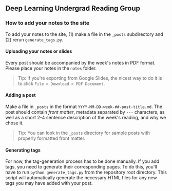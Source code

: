 ## Deep Learning Undergrad Reading Group

### How to add your notes to the site

To add your notes to the site, (1) make a file in the `_posts` subdirectory
and (2) rerun `generate_tags.py`.

#### Uploading your notes or slides

Every post should be accompanied by the week's notes in PDF format. Please
place your notes in the `notes` folder.

> Tip: If you're exporting from Google Slides, the nicest way to do it is to
> click `File > Download > PDF Document`.

#### Adding a post

Make a file in `_posts` in the format `YYYY-MM-DD-week-##-post-title.md`. The
post should contain *front matter*, metadata separated by `---` characters,
as well as a short 2-4 sentence description of the week's reading, and why
we chose it.

> Tip: You can look in the `_posts` directory for sample posts with properly
> formatted front matter.

#### Generating tags

For now, the tag-generation process has to be done manually. If you add tags,
you need to generate their corresponding pages. To do this, you'll have to run
`python generate_tags.py` from the repository root directory. This script will
automatically generate the necessary HTML files for any new tags you may have
added with your post.
